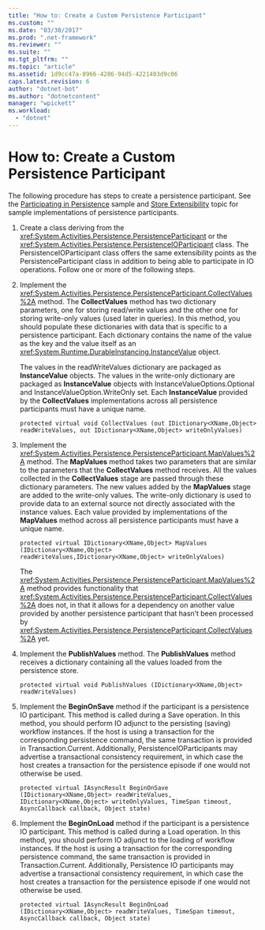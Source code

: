 ```yaml
---
title: "How to: Create a Custom Persistence Participant"
ms.custom: ""
ms.date: "03/30/2017"
ms.prod: ".net-framework"
ms.reviewer: ""
ms.suite: ""
ms.tgt_pltfrm: ""
ms.topic: "article"
ms.assetid: 1d9cc47a-8966-4286-94d5-4221403d9c06
caps.latest.revision: 6
author: "dotnet-bot"
ms.author: "dotnetcontent"
manager: "wpickett"
ms.workload: 
  - "dotnet"
---
```

# How to: Create a Custom Persistence Participant
The following procedure has steps to create a persistence participant. See the [Participating in Persistence](http://go.microsoft.com/fwlink/?LinkID=177735) sample and [Store Extensibility](../../../docs/framework/windows-workflow-foundation/store-extensibility.md) topic for sample implementations of persistence participants.  
  
1.  Create a class deriving from the <xref:System.Activities.Persistence.PersistenceParticipant> or the <xref:System.Activities.Persistence.PersistenceIOParticipant> class. The PersistenceIOParticipant class offers the same extensibility points as the PersistenceParticipant class in addition to being able to participate in IO operations. Follow one or more of the following steps.  
  
2.  Implement the <xref:System.Activities.Persistence.PersistenceParticipant.CollectValues%2A> method. The **CollectValues** method has two dictionary parameters, one for storing read/write values and the other one for storing write-only values (used later in queries). In this method, you should populate these dictionaries with data that is specific to a persistence participant. Each dictionary contains the name of the value as the key and the value itself as an <xref:System.Runtime.DurableInstancing.InstanceValue> object.  
  
     The values in the readWriteValues dictionary are packaged as **InstanceValue** objects. The values in the write-only dictionary are packaged as **InstanceValue** objects with InstanceValueOptions.Optional and InstanceValueOption.WriteOnly set. Each **InstanceValue** provided by the **CollectValues** implementations across all persistence participants must have a unique name.  
  
    ```  
    protected virtual void CollectValues (out IDictionary<XName,Object> readWriteValues, out IDictionary<XName,Object> writeOnlyValues)  
    ```  
  
3.  Implement the <xref:System.Activities.Persistence.PersistenceParticipant.MapValues%2A> method. The **MapValues** method takes two parameters that are similar to the parameters that the **CollectValues** method receives. All the values collected in the **CollectValues** stage are passed through these dictionary parameters. The new values added by the **MapValues** stage are added to the write-only values.  The write-only dictionary is used to provide data to an external source not directly associated with the instance values. Each value provided by implementations of the **MapValues** method across all persistence participants must have a unique name.  
  
    ```  
    protected virtual IDictionary<XName,Object> MapValues (IDictionary<XName,Object> readWriteValues,IDictionary<XName,Object> writeOnlyValues)  
    ```  
  
     The <xref:System.Activities.Persistence.PersistenceParticipant.MapValues%2A> method provides functionality that <xref:System.Activities.Persistence.PersistenceParticipant.CollectValues%2A> does not, in that it allows for a dependency on another value provided by another persistence participant that hasn’t been processed by <xref:System.Activities.Persistence.PersistenceParticipant.CollectValues%2A> yet.  
  
4.  Implement the **PublishValues** method. The **PublishValues** method receives a dictionary containing all the values loaded from the persistence store.  
  
    ```  
    protected virtual void PublishValues (IDictionary<XName,Object> readWriteValues)  
    ```  
  
5.  Implement the **BeginOnSave** method if the participant is a persistence IO participant. This method is called during a Save operation. In this method, you should perform IO adjunct to the persisting (saving) workflow instances.  If the host is using a transaction for the corresponding persistence command, the same transaction is provided in Transaction.Current.  Additionally, PersistenceIOParticipants may advertise a transactional consistency requirement, in which case the host creates a transaction for the persistence episode if one would not otherwise be used.  
  
    ```  
    protected virtual IAsyncResult BeginOnSave (IDictionary<XName,Object> readWriteValues, IDictionary<XName,Object> writeOnlyValues, TimeSpan timeout, AsyncCallback callback, Object state)  
    ```  
  
6.  Implement the **BeginOnLoad** method if the participant is a persistence IO participant. This method is called during a Load operation. In this method, you should perform IO adjunct to the loading of workflow instances. If the host is using a transaction for the corresponding persistence command, the same transaction is provided in Transaction.Current. Additionally, Persistence IO participants may advertise a transactional consistency requirement, in which case the host creates a transaction for the persistence episode if one would not otherwise be used.  
  
    ```  
    protected virtual IAsyncResult BeginOnLoad (IDictionary<XName,Object> readWriteValues, TimeSpan timeout, AsyncCallback callback, Object state)  
    ```
